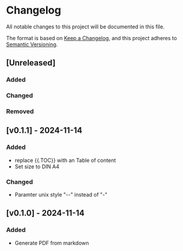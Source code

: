 # Changelog

All notable changes to this project will be documented in this file.

The format is based on [Keep a Changelog](https://keepachangelog.com/en/1.1.0/),
and this project adheres to [Semantic Versioning](https://semver.org/spec/v2.0.0.html).

## [Unreleased]

### Added
### Changed
### Removed

## [v0.1.1] - 2024-11-14
### Added
- replace {{.TOC}} with an Table of content
- Set size to DIN A4
### Changed
- Paramter unix style "--" instead of "-"


## [v0.1.0] - 2024-11-14

### Added
- Generate PDF from markdown

